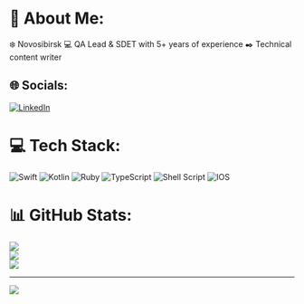 # 💫 About Me:
❄️ Novosibirsk
💻 QA Lead & SDET with 5+ years of experience
✒️ Technical content writer

## 🌐 Socials:
[![LinkedIn](https://img.shields.io/badge/LinkedIn-%230077B5.svg?logo=linkedin&logoColor=white)](https://linkedin.com/in/boris-lysikov) 

# 💻 Tech Stack:
![Swift](https://img.shields.io/badge/swift-F54A2A?style=for-the-badge&logo=swift&logoColor=white) ![Kotlin](https://img.shields.io/badge/kotlin-%230095D5.svg?style=for-the-badge&logo=kotlin&logoColor=white) ![Ruby](https://img.shields.io/badge/ruby-%23CC342D.svg?style=for-the-badge&logo=ruby&logoColor=white) ![TypeScript](https://img.shields.io/badge/typescript-%23007ACC.svg?style=for-the-badge&logo=typescript&logoColor=white) ![Shell Script](https://img.shields.io/badge/shell_script-%23121011.svg?style=for-the-badge&logo=gnu-bash&logoColor=white) ![IOS](https://img.shields.io/badge/IOS-%2320232a.svg?style=for-the-badge&logo=apple&logoColor=white)
# 📊 GitHub Stats:
![](https://github-readme-stats.vercel.app/api?username=BorisLys&theme=dark&hide_border=true&include_all_commits=false&count_private=false)<br/>
![](https://github-readme-streak-stats.herokuapp.com/?user=BorisLys&theme=dark&hide_border=true)<br/>
![](https://github-readme-stats.vercel.app/api/top-langs/?username=BorisLys&theme=dark&hide_border=true&include_all_commits=false&count_private=false&layout=compact)

---
[![](https://visitcount.itsvg.in/api?id=BorisLys&icon=0&color=0)](https://visitcount.itsvg.in)
